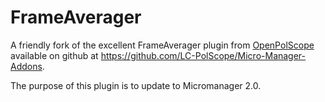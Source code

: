 # FrameAverager

A friendly fork of the excellent FrameAverager plugin from [OpenPolScope](http://www.openpolscope.org/pages/MMPlugin_Frame_Averager.htm) available on github at https://github.com/LC-PolScope/Micro-Manager-Addons.

The purpose of this plugin is to update to Micromanager 2.0.

